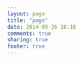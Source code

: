 ```yaml
---
layout: page
title: "page"
date: 2014-09-26 18:18
comments: true
sharing: true
footer: true
---
```

